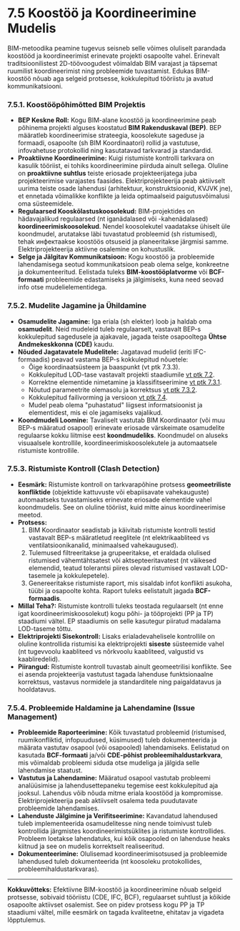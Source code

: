 # 7.5 Koostöö ja Koordineerimine Mudelis

BIM-metoodika peamine tugevus seisneb selle võimes oluliselt parandada koostööd ja koordineerimist erinevate projekti osapoolte vahel. Erinevalt traditsioonilistest 2D-töövoogudest võimaldab BIM varajast ja täpsemat ruumilist koordineerimist ning probleemide tuvastamist. Edukas BIM-koostöö nõuab aga selgeid protsesse, kokkulepitud tööriistu ja avatud kommunikatsiooni.

### 7.5.1. Koostööpõhimõtted BIM Projektis

* **BEP Keskne Roll:** Kogu BIM-alane koostöö ja koordineerimine peab põhinema projekti alguses koostatud **BIM Rakenduskaval (BEP)**. BEP määratleb koordineerimise strateegia, koosolekute sageduse ja formaadi, osapoolte (sh BIM Koordinaatori) rollid ja vastutuse, infovahetuse protokollid ning kasutatavad tarkvarad ja standardid.
* **Proaktiivne Koordineerimine:** Kuigi ristumiste kontrolli tarkvara on kasulik tööriist, ei tohiks koordineerimine piirduda ainult sellega. Oluline on **proaktiivne suhtlus** teiste eriosade projekteerijatega juba projekteerimise varajastes faasides. Elektriprojekteerija peab aktiivselt uurima teiste osade lahendusi (arhitektuur, konstruktsioonid, KVJVK jne), et ennetada võimalikke konflikte ja leida optimaalseid paigutusvõimalusi oma süsteemidele.
* **Regulaarsed Kooskõlastuskoosolekud:** BIM-projektides on hädavajalikud regulaarsed (nt iganädalased või -kahenädalased) **koordineerimiskoosolekud**. Nendel koosolekutel vaadatakse ühiselt üle koondmudel, arutatakse läbi tuvastatud probleemid (sh ristumised), tehak инфектаakse koostöös otsuseid ja planeeritakse järgmisi samme. Elektriprojekteerija aktiivne osalemine on kohustuslik.
* **Selge ja Jälgitav Kommunikatsioon:** Kogu koostöö ja probleemide lahendamisega seotud kommunikatsioon peab olema selge, konkreetne ja dokumenteeritud. Eelistada tuleks **BIM-koostööplatvorme** või **BCF-formaati** probleemide edastamiseks ja jälgimiseks, kuna need seovad info otse mudelielementidega.

### 7.5.2. Mudelite Jagamine ja Ühildamine

* **Osamudelite Jagamine:** Iga eriala (sh elekter) loob ja haldab oma **osamudelit**. Neid mudeleid tuleb regulaarselt, vastavalt BEP-s kokkulepitud sagedusele ja ajakavale, jagada teiste osapooltega **Ühtse Andmekeskkonna (CDE)** kaudu.
* **Nõuded Jagatavatele Mudelitele:** Jagatavad mudelid (eriti IFC-formaadis) peavad vastama BEP-s kokkulepitud nõuetele:
    * Õige koordinaatsüsteem ja baaspunkt (vt ptk 7.3.3).
    * Kokkulepitud LOD-tase vastavalt projekti staadiumile [vt ptk 7.2](7.2_Mudeli_Detailsusaste_LOD_Staadiumite_Kaupa.md).
    * Korrektne elementide nimetamine ja klassifitseerimine [vt ptk 7.3.1](7.3_Modelleerimise_Standardid.md).
    * Nõutud parameetrite olemasolu ja korrektsus [vt ptk 7.3.2](7.3_Modelleerimise_Standardid.md).
    * Kokkulepitud failivorming ja versioon [vt ptk 7.4](7.4_Tarkvara_ja_Failivormingud_IFC_jm.md).
    * Mudel peab olema "puhastatud" liigsest informatsioonist ja elementidest, mis ei ole jagamiseks vajalikud.
* **Koondmudeli Loomine:** Tavaliselt vastutab BIM Koordinaator (või muu BEP-s määratud osapool) erinevate eriosade värskeimate osamudelite regulaarse kokku liitmise eest **koondmudeliks**. Koondmudel on aluseks visuaalsele kontrollile, koordineerimiskoosolekutele ja automaatsele ristumiste kontrollile.

### 7.5.3. Ristumiste Kontroll (Clash Detection)

* **Eesmärk:** Ristumiste kontroll on tarkvarapõhine protsess **geomeetriliste konfliktide** (objektide kattuvuste või ebapiisavate vahekauguste) automaatseks tuvastamiseks erinevate eriosade elementide vahel koondmudelis. See on oluline tööriist, kuid mitte ainus koordineerimise meetod.
* **Protsess:**
    1. BIM Koordinaator seadistab ja käivitab ristumiste kontrolli testid vastavalt BEP-s määratletud reeglitele (nt elektrikaabliteed vs ventilatsioonikanalid, minimaalsed vahekaugused).
    2. Tulemused filtreeritakse ja grupeeritakse, et eraldada olulised ristumised vähemtähtsatest või aktsepteeritavatest (nt väikesed elemendid, teatud tolerantsi piires olevad ristumised vastavalt LOD-tasemele ja kokkulepetele).
    3. Genereeritakse ristumiste raport, mis sisaldab infot konflikti asukoha, tüübi ja osapoolte kohta. Raport tuleks eelistatult jagada **BCF-formaadis**.
* **Millal Teha?:** Ristumiste kontrolli tuleks teostada regulaarselt (nt enne igat koordineerimiskoosolekut) kogu põhi- ja tööprojekti (PP ja TP) staadiumi vältel. EP staadiumis on selle kasutegur piiratud madalama LOD-taseme tõttu.
* **Elektriprojekti Sisekontroll:** Lisaks erialadevahelisele kontrollile on oluline kontrollida ristumisi ka elektriprojekti **siseste** süsteemide vahel (nt tugevvoolu kaabliteed vs nõrkvoolu kaabliteed, valgustid vs kaabliredelid).
* **Piirangud:** Ristumiste kontroll tuvastab ainult geomeetrilisi konflikte. See ei asenda projekteerija vastutust tagada lahenduse funktsionaalne korrektsus, vastavus normidele ja standarditele ning paigaldatavus ja hooldatavus.

### 7.5.4. Probleemide Haldamine ja Lahendamine (Issue Management)

* **Probleemide Raporteerimine:** Kõik tuvastatud probleemid (ristumised, ruumikonfliktid, infopuudused, küsimused) tuleb dokumenteerida ja määrata vastutav osapool (või osapooled) lahendamiseks. Eelistatud on kasutada **BCF-formaati** ja/või **CDE-põhist probleemihaldustarkvara**, mis võimaldab probleemi siduda otse mudeliga ja jälgida selle lahendamise staatust.
* **Vastutus ja Lahendamine:** Määratud osapool vastutab probleemi analüüsimise ja lahendusettepaneku tegemise eest kokkulepitud aja jooksul. Lahendus võib nõuda mitme eriala koostööd ja kompromisse. Elektriprojekteerija peab aktiivselt osalema teda puudutavate probleemide lahendamises.
* **Lahenduste Jälgimine ja Verifitseerimine:** Kavandatud lahendused tuleb implementeerida osamudelitesse ning nende toimivust tuleb kontrollida järgmistes koordineerimistsüklites ja ristumiste kontrollides. Probleem loetakse lahendatuks, kui kõik osapooled on lahenduse heaks kiitnud ja see on mudelis korrektselt realiseeritud.
* **Dokumenteerimine:** Olulisemad koordineerimisotsused ja probleemide lahendused tuleb dokumenteerida (nt koosoleku protokollides, probleemihaldustarkvaras).

---
**Kokkuvõtteks:** Efektiivne BIM-koostöö ja koordineerimine nõuab selgeid protsesse, sobivaid tööriistu (CDE, IFC, BCF), regulaarset suhtlust ja kõikide osapoolte aktiivset osalemist. See on pidev protsess kogu PP ja TP staadiumi vältel, mille eesmärk on tagada kvaliteetne, ehitatav ja vigadeta lõpptulemus.